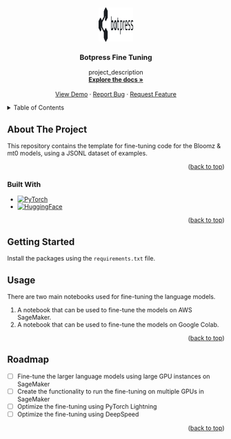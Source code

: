 <a name="readme-top"></a>


<!-- PROJECT LOGO -->
<br />
<div align="center">
  <a href="https://github.com/jon-qualifai/botpress-fine-tuning">
    <img src="images/botpress-logo.png" alt="Logo" width="80" height="80">
  </a>

<h3 align="center">Botpress Fine Tuning</h3>

  <p align="center">
    project_description
    <br />
    <a href="https://github.com/github_username/repo_name"><strong>Explore the docs »</strong></a>
    <br />
    <br />
    <a href="https://github.com/github_username/repo_name">View Demo</a>
    ·
    <a href="https://github.com/github_username/repo_name/issues">Report Bug</a>
    ·
    <a href="https://github.com/github_username/repo_name/issues">Request Feature</a>
  </p>
</div>



<!-- TABLE OF CONTENTS -->
<details>
  <summary>Table of Contents</summary>
  <ol>
    <li>
      <a href="#about-the-project">About The Project</a>
      <ul>
        <li><a href="#built-with">Built With</a></li>
      </ul>
    </li>
    <li>
      <a href="#getting-started">Getting Started</a>
      <ul>
        <li><a href="#prerequisites">Prerequisites</a></li>
        <li><a href="#installation">Installation</a></li>
      </ul>
    </li>
    <li><a href="#usage">Usage</a></li>
    <li><a href="#roadmap">Roadmap</a></li>
    <li><a href="#contributing">Contributing</a></li>
    <li><a href="#license">License</a></li>
    <li><a href="#contact">Contact</a></li>
    <li><a href="#acknowledgments">Acknowledgments</a></li>
  </ol>
</details>



<!-- ABOUT THE PROJECT -->
## About The Project

This repository contains the template for fine-tuning code for the Bloomz & mt0 models, using a JSONL dataset of examples.

<p align="right">(<a href="#readme-top">back to top</a>)</p>



### Built With

* [![PyTorch][PyTorch]][PyTorch-url]
* [![HuggingFace][HuggingFace]][HuggingFace-url]


<p align="right">(<a href="#readme-top">back to top</a>)</p>


<!-- GETTING STARTED -->
## Getting Started

Install the packages using the `requirements.txt` file.

<!-- USAGE -->
## Usage

There are two main notebooks used for fine-tuning the language models.

1. A notebook that can be used to fine-tune the models on AWS SageMaker.
2. A notebook that can be used to fine-tune the models on Google Colab.

<p align="right">(<a href="#readme-top">back to top</a>)</p>



<!-- ROADMAP -->
## Roadmap

- [ ] Fine-tune the larger language models using large GPU instances on SageMaker
- [ ] Create the functionality to run the fine-tuning on multiple GPUs in SageMaker
- [ ] Optimize the fine-tuning using PyTorch Lightning
- [ ] Optimize the fine-tuning using DeepSpeed

<p align="right">(<a href="#readme-top">back to top</a>)</p>


<!-- MARKDOWN LINKS & IMAGES -->
<!-- https://www.markdownguide.org/basic-syntax/#reference-style-links -->
[contributors-shield]: https://img.shields.io/github/contributors/github_username/repo_name.svg?style=for-the-badge
[contributors-url]: https://github.com/github_username/repo_name/graphs/contributors
[forks-shield]: https://img.shields.io/github/forks/github_username/repo_name.svg?style=for-the-badge
[forks-url]: https://github.com/github_username/repo_name/network/members
[stars-shield]: https://img.shields.io/github/stars/github_username/repo_name.svg?style=for-the-badge
[stars-url]: https://github.com/github_username/repo_name/stargazers
[issues-shield]: https://img.shields.io/github/issues/github_username/repo_name.svg?style=for-the-badge
[issues-url]: https://github.com/github_username/repo_name/issues
[license-shield]: https://img.shields.io/github/license/github_username/repo_name.svg?style=for-the-badge
[license-url]: https://github.com/github_username/repo_name/blob/master/LICENSE.txt
[linkedin-shield]: https://img.shields.io/badge/-LinkedIn-black.svg?style=for-the-badge&logo=linkedin&colorB=555
[linkedin-url]: https://linkedin.com/in/linkedin_username
[product-screenshot]: images/screenshot.png
[HuggingFace]: https://miro.medium.com/max/1200/1*Z4mGaMsu34LfyE76QAi9qA.png
[HuggingFace-url]: https://huggingface.co/
[PyTorch]: https://img.shields.io/badge/PyTorch-%23EE4C2C.svg?style=for-the-badge&logo=PyTorch&logoColor=white
[PyTorch-url]: https://https://pytorch.org/